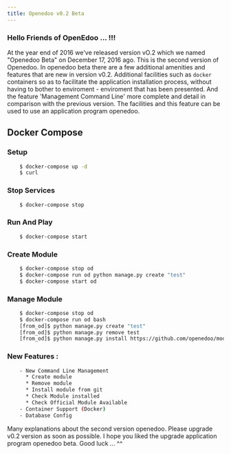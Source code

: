 ```yaml
---
title: Openedoo v0.2 Beta
---
```

### Hello Friends of OpenEdoo ... !!!

At the year end of 2016 we've released version vO.2 which we named "Openedoo Beta" on December 17, 2016 ago. This is the second version of Openedoo. In openedoo beta there are a few additional amenities and features that are new in version v0.2. Additional facilities such as `docker` containers so as to facilitate the application installation process, without having to bother to enviroment - enviroment that has been presented. And the feature 'Management Command Line' more complete and detail in comparison with the previous version. The facilities and this feature can be used to use an application program openedoo.

## Docker Compose

### Setup
```sh
	$ docker-compose up -d
	$ curl
```

### Stop Services
```sh
	$ docker-compose stop
```

### Run And Play
```sh
	$ docker-compose start
```

### Create Module
```sh
	$ docker-compose stop od
	$ docker-compose run od python manage.py create "test"
	$ docker-compose start od
```

### Manage Module
```sh
	$ docker-compose stop od
	$ docker-compose run od bash
	[from_od]$ python manage.py create "test"
	[from_od]$ python manage.py remove test
	[from_od]$ python manage.py install https://github.com/openedoo/module_hello
```

### New Features :
```sh
	- New Command Line Management
	  * Create module
	  * Remove module
	  * Install module from git
	  * Check Module installed
	  * Check Official Module Available
	- Container Support (Docker)
	- Database Config
```

Many explanations about the second version openedoo. Please upgrade v0.2 version as soon as possible. I hope you liked the upgrade application program openedoo beta. Good luck ... ^^